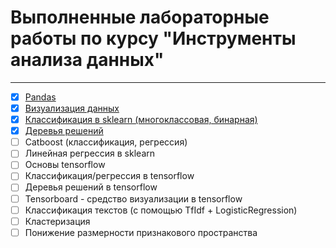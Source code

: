# Выполненные лабораторные работы по курсу "Инструменты анализа данных"
---

* [x] [Pandas](https://github.com/DimaScientist/Data-Analysis-Tools/blob/main/lab_1_pandas_6132_Bakanov.ipynb)
* [x] [Визуализация данных](https://github.com/DimaScientist/Data-Analysis-Tools/blob/main/lab_2_visual_6132_Bakanov.ipynb)
* [x] [Классификация в sklearn (многоклассовая, бинарная)](https://github.com/DimaScientist/Data-Analysis-Tools/blob/main/lab_3_classification_6132_Bakanov.ipynb)
* [x] [Деревья решений](https://github.com/DimaScientist/Data-Analysis-Tools/blob/main/lab_4_trees_6132_Bakanov.ipynb)
* [ ] Catboost (классификация, регрессия)
* [ ] Линейная регрессия в sklearn
* [ ] Основы tensorflow 
* [ ] Классификация/регрессия в tensorflow
* [ ] Деревья решений в tensorflow
* [ ] Tensorboard - средство визуализации в tensorflow
* [ ] Классификация текстов (с помощью TfIdf + LogisticRegression)
* [ ] Кластеризация
* [ ] Понижение размерности признакового пространства

